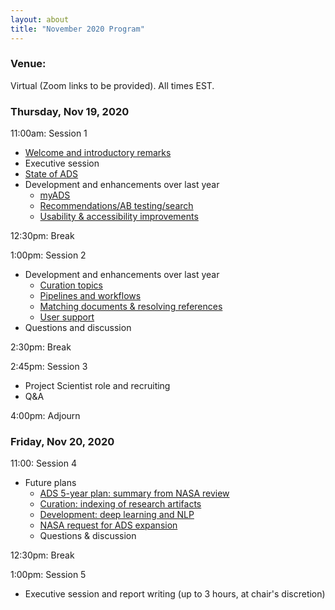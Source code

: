 ```yaml
---
layout: about
title: "November 2020 Program"
---
```


### Venue:
Virtual (Zoom links to be provided). All times EST.

### Thursday, Nov 19, 2020
11:00am: Session 1
- [Welcome and introductory remarks](https://drive.google.com/file/d/1ZLBpjZAeMetnxJ7BmTBL2XaaQOWuydY2/view?usp=sharing)
- Executive session
- [State of ADS](https://drive.google.com/file/d/11KJnA1RDrgLVUug_sDgI2t8k06w3zH-p/view?usp=sharing)
- Development and enhancements over last year
    - [myADS](https://drive.google.com/file/d/1CpgiO7K2GtIJpVgfVcxkECideIK98mwm/view?usp=sharing)
    - [Recommendations/AB testing/search](https://drive.google.com/file/d/1yUXeZMjJyg7XnTNwNbYpLrtHvQ6Be_fB/view?usp=sharing)
    - [Usability & accessibility improvements](https://drive.google.com/file/d/1Z14chy5A2VYNeKw_7OvZfB3kBJ_1qkUG/view?usp=sharing)

12:30pm: Break

1:00pm: Session 2
- Development and enhancements over last year
    - [Curation topics](https://drive.google.com/file/d/1NSMGJS7Ef1IRblAUKC4DzdZeosQXCxqA/view?usp=sharing)
    - [Pipelines and workflows](https://drive.google.com/file/d/17rg-Ivg-u6alZofEsM8YfNH0uwnqibQp/view?usp=sharing)
    - [Matching documents & resolving references](https://drive.google.com/file/d/1mLVqnOC1O8JgvuG6v7UaepAryKEVl5P7/view?usp=sharing)
    - [User support](https://drive.google.com/file/d/1l9Dpg3MVOwuV79OwwlDsbiU47ZdQHlvk/view?usp=sharing)
- Questions and discussion

2:30pm: Break

2:45pm: Session 3
- Project Scientist role and recruiting
- Q&A

4:00pm: Adjourn

### Friday, Nov 20, 2020
11:00: Session 4
- Future plans
    - [ADS 5-year plan: summary from NASA review](https://drive.google.com/file/d/1qeNwCvJKLU5N84BSuyuhFn2-84HAMu2-/view?usp=sharing)
    - [Curation: indexing of research artifacts](https://drive.google.com/file/d/1Wq651MLXmB_J6tXAKBX-U4Wxl3R0sLRW/view?usp=sharing)
    - [Development: deep learning and NLP](https://drive.google.com/file/d/1iU8RcqOPp8qrh_EZAxL6dh3coQGqHamS/view?usp=sharing)
    - [NASA request for ADS expansion](https://drive.google.com/file/d/1a_W6dTPAyrNKF9h_U7OXWW_Qcgesz7e5/view?usp=sharing)
    - Questions & discussion

12:30pm: Break

1:00pm: Session 5
- Executive session and report writing (up to 3 hours, at chair's discretion)

